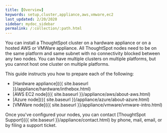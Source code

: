 ```yaml
---
title: [Overview]
keywords: setup,cluster,appliance,aws,vmware,ec2
last_updated: 2/20/2020
sidebar: mydoc_sidebar
permalink: /:collection/:path.html
---
```

You can install a ThoughtSpot cluster
on a hardware appliance or on a hosted AWS or VMWare appliance. All ThoughtSpot nodes need to be on the same platform and same subnet with no connectivity blocked between any two nodes. You can have multiple clusters on multiple platforms, but you cannot host one cluster on multiple platforms.

This guide instructs you how to prepare each of the following:

- [Hardware appliance]({{ site.baseurl }}/appliance/hardware/inthebox.html)
- [AWS EC2 node]({{ site.baseurl }}/appliance/aws/about-aws.html)
- [Azure node]({{ site.baseurl }}/appliance/azure/about-azure.html)
- [VMWare node]({{ site.baseurl }}/appliance/vmware/vmware-intro.html)

Once you've configured your nodes, you can contact [ThoughtSpot
Support]({{ site.baseurl }}/appliance/contact.html) by phone, mail, email, or by filing a support ticket.

